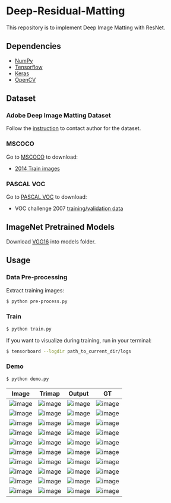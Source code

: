 # Deep-Residual-Matting

This repository is to implement Deep Image Matting with ResNet.

## Dependencies
- [NumPy](http://docs.scipy.org/doc/numpy-1.10.1/user/install.html)
- [Tensorflow](https://www.tensorflow.org/versions/r0.8/get_started/os_setup.html)
- [Keras](https://keras.io/#installation)
- [OpenCV](https://opencv-python-tutroals.readthedocs.io/en/latest/)

## Dataset
### Adobe Deep Image Matting Dataset
Follow the [instruction](https://sites.google.com/view/deepimagematting) to contact author for the dataset.

### MSCOCO
Go to [MSCOCO](http://cocodataset.org/#download) to download:
* [2014 Train images](http://images.cocodataset.org/zips/train2014.zip)


### PASCAL VOC
Go to [PASCAL VOC](http://host.robots.ox.ac.uk/pascal/VOC/) to download:
* VOC challenge 2007 [training/validation data](http://host.robots.ox.ac.uk/pascal/VOC/voc2007/VOCtrainval_06-Nov-2007.tar)

## ImageNet Pretrained Models
Download [VGG16](https://github.com/fchollet/deep-learning-models/releases/download/v0.1/vgg16_weights_tf_dim_ordering_tf_kernels.h5) into models folder.


## Usage
### Data Pre-processing
Extract training images:
```bash
$ python pre-process.py
```

### Train
```bash
$ python train.py
```

If you want to visualize during training, run in your terminal:
```bash
$ tensorboard --logdir path_to_current_dir/logs
```

### Demo

```bash
$ python demo.py
```

Image | Trimap | Output | GT |
|---|---|---|---|
|![image](https://github.com/foamliu/Deep-Image-Matting/raw/master/images/0_image.png)  | ![image](https://github.com/foamliu/Deep-Image-Matting/raw/master/images/0_trimap.png) | ![image](https://github.com/foamliu/Deep-Image-Matting/raw/master/images/0_out.png)| ![image](https://github.com/foamliu/Deep-Image-Matting/raw/master/images/0_alpha.png)|
|![image](https://github.com/foamliu/Deep-Image-Matting/raw/master/images/1_image.png)  | ![image](https://github.com/foamliu/Deep-Image-Matting/raw/master/images/1_trimap.png) | ![image](https://github.com/foamliu/Deep-Image-Matting/raw/master/images/1_out.png)| ![image](https://github.com/foamliu/Deep-Image-Matting/raw/master/images/1_alpha.png)|
|![image](https://github.com/foamliu/Deep-Image-Matting/raw/master/images/2_image.png)  | ![image](https://github.com/foamliu/Deep-Image-Matting/raw/master/images/2_trimap.png) | ![image](https://github.com/foamliu/Deep-Image-Matting/raw/master/images/2_out.png)| ![image](https://github.com/foamliu/Deep-Image-Matting/raw/master/images/2_alpha.png)|
|![image](https://github.com/foamliu/Deep-Image-Matting/raw/master/images/3_image.png)  | ![image](https://github.com/foamliu/Deep-Image-Matting/raw/master/images/3_trimap.png) | ![image](https://github.com/foamliu/Deep-Image-Matting/raw/master/images/3_out.png)| ![image](https://github.com/foamliu/Deep-Image-Matting/raw/master/images/3_alpha.png)|
|![image](https://github.com/foamliu/Deep-Image-Matting/raw/master/images/4_image.png)  | ![image](https://github.com/foamliu/Deep-Image-Matting/raw/master/images/4_trimap.png) | ![image](https://github.com/foamliu/Deep-Image-Matting/raw/master/images/4_out.png)| ![image](https://github.com/foamliu/Deep-Image-Matting/raw/master/images/4_alpha.png)|
|![image](https://github.com/foamliu/Deep-Image-Matting/raw/master/images/5_image.png)  | ![image](https://github.com/foamliu/Deep-Image-Matting/raw/master/images/5_trimap.png) | ![image](https://github.com/foamliu/Deep-Image-Matting/raw/master/images/5_out.png)| ![image](https://github.com/foamliu/Deep-Image-Matting/raw/master/images/5_alpha.png)|
|![image](https://github.com/foamliu/Deep-Image-Matting/raw/master/images/6_image.png)  | ![image](https://github.com/foamliu/Deep-Image-Matting/raw/master/images/6_trimap.png) | ![image](https://github.com/foamliu/Deep-Image-Matting/raw/master/images/6_out.png)| ![image](https://github.com/foamliu/Deep-Image-Matting/raw/master/images/6_alpha.png)|
|![image](https://github.com/foamliu/Deep-Image-Matting/raw/master/images/7_image.png)  | ![image](https://github.com/foamliu/Deep-Image-Matting/raw/master/images/7_trimap.png) | ![image](https://github.com/foamliu/Deep-Image-Matting/raw/master/images/7_out.png)| ![image](https://github.com/foamliu/Deep-Image-Matting/raw/master/images/7_alpha.png)|
|![image](https://github.com/foamliu/Deep-Image-Matting/raw/master/images/8_image.png)  | ![image](https://github.com/foamliu/Deep-Image-Matting/raw/master/images/8_trimap.png) | ![image](https://github.com/foamliu/Deep-Image-Matting/raw/master/images/8_out.png)| ![image](https://github.com/foamliu/Deep-Image-Matting/raw/master/images/8_alpha.png)|
|![image](https://github.com/foamliu/Deep-Image-Matting/raw/master/images/9_image.png)  | ![image](https://github.com/foamliu/Deep-Image-Matting/raw/master/images/9_trimap.png) | ![image](https://github.com/foamliu/Deep-Image-Matting/raw/master/images/9_out.png)| ![image](https://github.com/foamliu/Deep-Image-Matting/raw/master/images/9_alpha.png)|

